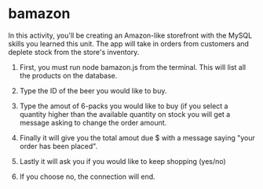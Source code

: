 # bamazon
In this activity, you'll be creating an Amazon-like storefront with the MySQL skills you learned this unit. 
The app will take in orders from customers and deplete stock from the store's inventory. 


1. First, you must run node bamazon.js from the terminal. This will list all the products on the database.

2. Type the ID of the beer you would like to buy.
	
3. Type the amout of 6-packs you would like to buy (if you select a quantity higher than the available quantity on stock you will get a 
message asking to change the order amount.

4. Finally it will give you the total amout due $ with a message saying "your order has been placed".

5. Lastly it will ask you if you would like to keep shopping (yes/no)

6. If you choose no, the connection will end.